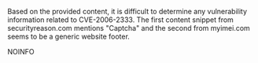 Based on the provided content, it is difficult to determine any vulnerability information related to CVE-2006-2333. The first content snippet from securityreason.com mentions "Captcha" and the second from myimei.com seems to be a generic website footer.

NOINFO